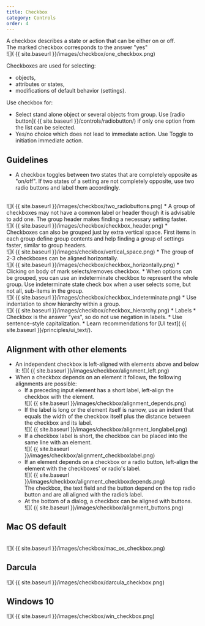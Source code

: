 ```yaml
---
title: Checkbox
category: Controls
order: 4
---
```


A checkbox describes a state or action that can be either on or off.
<br/> The marked checkbox corresponds to the answer "yes"
<br/>
  ![]( {{ site.baseurl }}/images/checkbox/one_checkbox.png)


Checkboxes are used for selecting:
* objects,
* attributes or states,
* modifications of default behavior (settings).

Use checkbox for:
* Select stand alone object or several objects from group. Use [radio button]( {{ site.baseurl }}/controls/radiobutton/) if only one option from the list can be selected.
* Yes/no choice which does not lead to immediate action. Use Toggle to initiation immediate action.

## Guidelines
* A checkbox toggles between two states that are completely opposite as "on/off". If two states of a setting are not completely opposite, use two radio buttons and label them accordingly.
<br />
![]( {{ site.baseurl }}/images/checkbox/two_radiobuttons.png)
* A group of checkboxes may not have a common label or header though it is advisable to add one. The group header makes finding a necessary setting faster.
<br />
![]( {{ site.baseurl }}/images/checkbox/checkbox_header.png)
* Checkboxes can also be grouped just by extra vertical space. First items in each group define group contents and help finding a group of settings faster, similar to group headers.
<br />
![]( {{ site.baseurl }}/images/checkbox/vertical_space.png)
* The group of 2-3 checkboxes can be aligned horizontally.
<br />
![]( {{ site.baseurl }}/images/checkbox/checkbox_horizontally.png)
* Clicking on body of mark selects/removes checkbox.
* When options can be grouped, you can use an indeterminate checkbox to represent the whole group. Use indeterminate state check box when a user selects some, but not all, sub-items in the group.
<br />
![]( {{ site.baseurl }}/images/checkbox/checkbox_indeterminate.png)
* Use indentation to show hierarchy within a group.
<br />
![]( {{ site.baseurl }}/images/checkbox/checkbox_hierarchy.png)
* Labels
    * Checkbox is the answer "yes", so do not use negation in labels.
    * Use sentence-style capitalization.
    * Learn recommendations for [UI text]( {{ site.baseurl }}/principles/ui_text/).

## Alignment with other elements
* An independent checkbox is left-aligned with elements above and below it:
![]( {{ site.baseurl }}/images/checkbox/alignment_left.png)
* When a checkbox depends on an element it follows, the following alignments are possible:
   * If a preceding input element has a short label, left-align the checkbox with the element.
   <br /> ![]( {{ site.baseurl }}/images/checkbox/alignment_depends.png)
   * If the label is long or the element itself is narrow, use an indent that equals the width of the checkbox itself plus the distance between the checkbox and its label.
   <br /> ![]( {{ site.baseurl }}/images/checkbox/alignment_longlabel.png)
   * If a checkbox label is short, the checkbox can be placed into the same line with an element.
   <br /> ![]( {{ site.baseurl }}/images/checkbox/alignment_checkboxlabel.png)
   * If an element depends on a checkbox or a radio button, left-align the element with the checkboxes' or radio's label.
   <br /> ![]( {{ site.baseurl }}/images/checkbox/alignment_checkboxdepends.png)
   <br />The checkbox, the text field and the button depend on the top radio button and are all aligned with the radio’s label.
   * At the bottom of a dialog, a checkbox can be aligned with buttons.
   <br /> ![]( {{ site.baseurl }}/images/checkbox/alignment_buttons.png)

## Mac OS default
<br /> ![]( {{ site.baseurl }}/images/checkbox/mac_os_checkbox.png)

## Darcula 
![]( {{ site.baseurl }}/images/checkbox/darcula_checkbox.png)

## Windows 10

![]( {{ site.baseurl }}/images/checkbox/win_checkbox.png)
